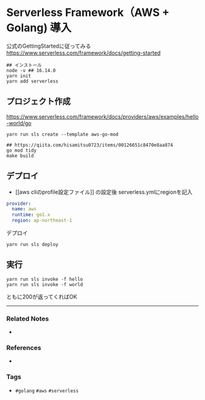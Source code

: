 # Serverless Framework（AWS + Golang) 導入
公式のGettingStartedに従ってみる
https://www.serverless.com/framework/docs/getting-started
```
## インストール
node -v ## 16.14.0
yarn init
yarn add serverless
```

## プロジェクト作成
https://www.serverless.com/framework/docs/providers/aws/examples/hello-world/go
``` 
yarn run sls create --template aws-go-mod

## https://qiita.com/hisamitsu0723/items/00126651c8470e8aa874
go mod tidy
make build
```

## デプロイ
- [[aws cliのprofile設定ファイル]] の設定後
serverless.ymlにregionを記入
```yml
provider:
  name: aws
  runtime: go1.x
  region: ap-northeast-1
```

デプロイ
```
yarn run sls deploy
```

## 実行
```
yarn run sls invoke -f hello
yarn run sls invoke -f world
```

ともに200が返ってくればOK



----
### Related Notes
- 

### References
- 

### Tags
- `#golang` `#aws` `#serverless`